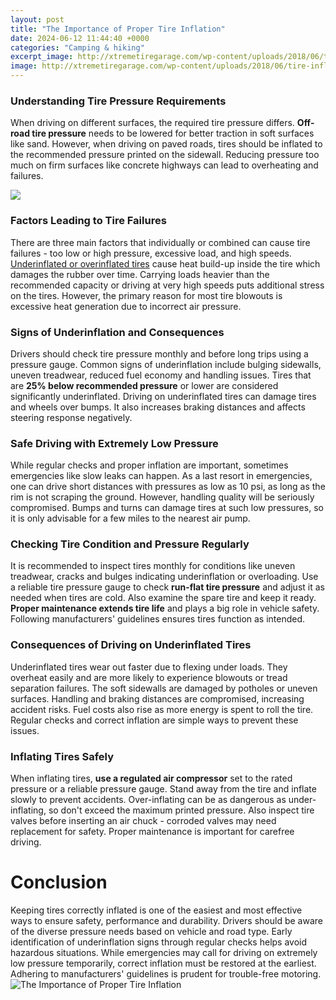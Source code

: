 ```yaml
---
layout: post
title: "The Importance of Proper Tire Inflation"
date: 2024-06-12 11:44:40 +0000
categories: "Camping & hiking"
excerpt_image: http://xtremetiregarage.com/wp-content/uploads/2018/06/tire-inflation-pressure-check.jpg
image: http://xtremetiregarage.com/wp-content/uploads/2018/06/tire-inflation-pressure-check.jpg
---
```


### Understanding Tire Pressure Requirements
When driving on different surfaces, the required tire pressure differs. **Off-road tire pressure** needs to be lowered for better traction in soft surfaces like sand. However, when driving on paved roads, tires should be inflated to the recommended pressure printed on the sidewall. Reducing pressure too much on firm surfaces like concrete highways can lead to overheating and failures. 

![](https://lakesareaauto.com/wp-content/uploads/2019/04/iStock-638614858-1024x768.jpg)
### Factors Leading to Tire Failures
There are three main factors that individually or combined can cause tire failures - too low or high pressure, excessive load, and high speeds. [Underinflated or overinflated tires](https://store.fi.io.vn/chihuahua-unicorn-t-shirt-girls-space-galaxy-rainbow-dog-tee3596-t-shirt) cause heat build-up inside the tire which damages the rubber over time. Carrying loads heavier than the recommended capacity or driving at very high speeds puts additional stress on the tires. However, the primary reason for most tire blowouts is excessive heat generation due to incorrect air pressure.
### Signs of Underinflation and Consequences 
Drivers should check tire pressure monthly and before long trips using a pressure gauge. Common signs of underinflation include bulging sidewalls, uneven treadwear, reduced fuel economy and handling issues. Tires that are **25% below recommended pressure** or lower are considered significantly underinflated. Driving on underinflated tires can damage tires and wheels over bumps. It also increases braking distances and affects steering response negatively. 
### Safe Driving with Extremely Low Pressure 
While regular checks and proper inflation are important, sometimes emergencies like slow leaks can happen. As a last resort in emergencies, one can drive short distances with pressures as low as 10 psi, as long as the rim is not scraping the ground. However, handling quality will be seriously compromised. Bumps and turns can damage tires at such low pressures, so it is only advisable for a few miles to the nearest air pump.
### Checking Tire Condition and Pressure Regularly
It is recommended to inspect tires monthly for conditions like uneven treadwear, cracks and bulges indicating underinflation or overloading. Use a reliable tire pressure gauge to check **run-flat tire pressure** and adjust it as needed when tires are cold. Also examine the spare tire and keep it ready. **Proper maintenance extends tire life** and plays a big role in vehicle safety. Following manufacturers' guidelines ensures tires function as intended.
### Consequences of Driving on Underinflated Tires 
Underinflated tires wear out faster due to flexing under loads. They overheat easily and are more likely to experience blowouts or tread separation failures. The soft sidewalls are damaged by potholes or uneven surfaces. Handling and braking distances are compromised, increasing accident risks. Fuel costs also rise as more energy is spent to roll the tire. Regular checks and correct inflation are simple ways to prevent these issues.
### Inflating Tires Safely
When inflating tires, **use a regulated air compressor** set to the rated pressure or a reliable pressure gauge. Stand away from the tire and inflate slowly to prevent accidents. Over-inflating can be as dangerous as under-inflating, so don't exceed the maximum printed pressure. Also inspect tire valves before inserting an air chuck - corroded valves may need replacement for safety. Proper maintenance is important for carefree driving.
# Conclusion
Keeping tires correctly inflated is one of the easiest and most effective ways to ensure safety, performance and durability. Drivers should be aware of the diverse pressure needs based on vehicle and road type. Early identification of underinflation signs through regular checks helps avoid hazardous situations. While emergencies may call for driving on extremely low pressure temporarily, correct inflation must be restored at the earliest. Adhering to manufacturers' guidelines is prudent for trouble-free motoring.
![The Importance of Proper Tire Inflation](http://xtremetiregarage.com/wp-content/uploads/2018/06/tire-inflation-pressure-check.jpg)